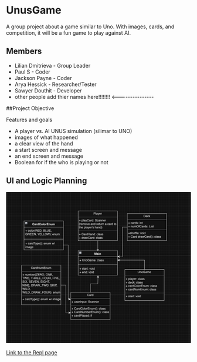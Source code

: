 # UnusGame
A group project about a game similar to Uno. With images, cards, and competition, it will be a fun game to play against AI.

## Members
* Lilian Dmitrieva - Group Leader
* Paul S - Coder
* Jackson Payne - Coder
* Arya Hessick - Researcher/Tester
* Sawyer Douthit - Developer
* other people add thier names here!!!!!!!!                                             <---------------

##Project Objective

Features and goals
* A player vs. AI UNUS simulation (silimar to UNO)
* images of what happened
* a clear view of the hand
* a start screen and message
* an end screen and message
* Boolean for if the who is playing or not

## UI and Logic Planning

![Grid Layout](https://github.com/LilianDm/UnoGame/blob/main/images/UnoGameGridLayout.png?raw=true)

[Link to the Repl page](https://replit.com/join/gnumiivyfg-9622884)
